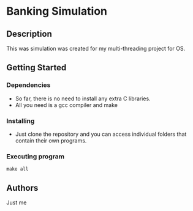 # Banking Simulation

## Description

This was simulation was created for my multi-threading project for OS.

## Getting Started

### Dependencies

* So far, there is no need to install any extra C libraries.
* All you need is a gcc compiler and make

### Installing

* Just clone the repository and you can access individual folders that contain their own programs.

### Executing program

```
make all
```

## Authors
 Just me
